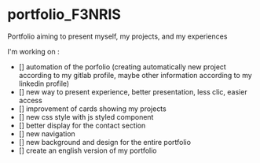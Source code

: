 # portfolio_F3NRIS

Portfolio aiming to present myself, my projects, and my experiences


I'm working on : 
- [] automation of the porfolio (creating automatically new project according to my gitlab profile, maybe other information according to my linkedin profile)
- [] new way to present experience, better presentation, less clic, easier access
- [] improvement of cards showing my projects
- [] new css style with js styled component 
- [] better display for the contact section
- [] new navigation
- [] new background and design for the entire portfolio
- [] create an english version of my portfolio